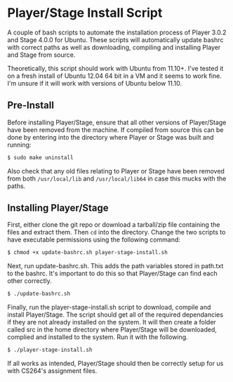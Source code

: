 Player/Stage Install Script
===========================
A couple of bash scripts to automate the installation process of Player 3.0.2 and Stage 4.0.0 for Ubuntu. These scripts
will automatically update bashrc with correct paths as well as downloading, compiling and installing Player and Stage from
source.

Theoretically, this script should work with Ubuntu from 11.10+. I've tested it on a fresh install of Ubuntu 12.04 64 bit in a VM
and it seems to work fine. I'm unsure if it will work with versions of Ubuntu below 11.10.

Pre-Install
-----------
Before installing Player/Stage, ensure that all other versions of Player/Stage have been removed from the machine.
If compiled from source this can be done by entering into the directory where Player or Stage was built and running:

```bash
$ sudo make uninstall
```

Also check that any old files relating to Player or Stage have been removed from both ```/usr/local/lib``` and ```/usr/local/lib64``` in
case this mucks with the paths.

Installing Player/Stage
-----------------------
First, either clone the git repo or download a tarball/zip file containing the files and extract them. Then ```cd``` into the
directory. Change the two scripts to have executable permissions using the following command:

```bash
$ chmod +x update-bashrc.sh player-stage-install.sh
```

Next, run update-bashrc.sh. This adds the path variables stored in path.txt to the bashrc. It's important to do this
so that Player/Stage can find each other correctly.

```bash
$ ./update-bashrc.sh
```

Finally, run the player-stage-install.sh script to download, compile and install Player/Stage. The script should
get all of the required dependancies if they are not already installed on the system. It will then create a folder called
src in the home directory where Player/Stage will be downloaded, complied and installed to the system. Run it with the
following.

```bash
$ ./player-stage-install.sh
```
If all works as intended, Player/Stage should then be correctly setup for us with CS264's assignment files.


